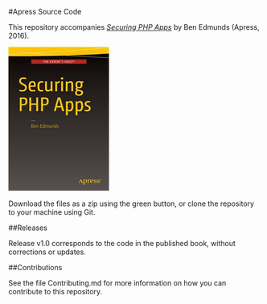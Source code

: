 #Apress Source Code

This repository accompanies [*Securing PHP Apps*](http://www.apress.com/9781484221198) by Ben Edmunds (Apress, 2016).

![Cover image](9781484221198.jpg)

Download the files as a zip using the green button, or clone the repository to your machine using Git.

##Releases

Release v1.0 corresponds to the code in the published book, without corrections or updates.

##Contributions

See the file Contributing.md for more information on how you can contribute to this repository.
